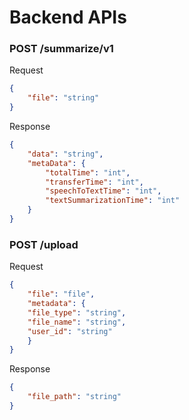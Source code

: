 # Backend APIs

### POST /summarize/v1
Request
```json
{
    "file": "string"
}
```
Response
```json
{
    "data": "string",
    "metaData": {
        "totalTime": "int",
        "transferTime": "int",
        "speechToTextTime": "int",
        "textSummarizationTime": "int" 
    }
}
```


### POST /upload
Request
```json
{
    "file": "file",
    "metadata": {
	"file_type": "string",
	"file_name": "string",
	"user_id": "string"
    }
}
```
Response
```json
{
    "file_path": "string"
}
```